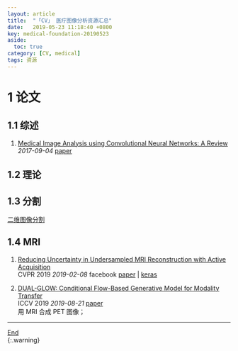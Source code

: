 ```yaml
---
layout: article
title:  "「CV」 医疗图像分析资源汇总"
date:   2019-05-23 11:18:40 +0800
key: medical-foundation-20190523
aside:
  toc: true
category: [CV, medical]
tags: 资源
---
```

<span id='head'></span>  

<!--more-->

# 1 论文
## 1.1 综述
1. [Medical Image Analysis using Convolutional Neural Networks: A Review](http://cn.arxiv.org/abs/1709.02250)   
*2017-09-04* [paper](https://arxiv.org/abs/1709.02250)   

## 1.2 理论

## 1.3 分割
[二维图像分割](/cv/segmentation/2019/05/05/foundation.html#141-生物医疗)   

## 1.4 MRI
1. [Reducing Uncertainty in Undersampled MRI Reconstruction with Active Acquisition](http://cn.arxiv.org/abs/1902.03051)    
CVPR 2019 *2019-02-08* facebook [paper](https://arxiv.org/abs/1902.03051) | [keras](https://github.com/Corey-Zumar/MRI-Reconstruction)    

1. [DUAL-GLOW: Conditional Flow-Based Generative Model for Modality Transfer](http://cn.arxiv.org/abs/1908.08074)    
ICCV 2019 *2019-08-21* [paper](https://arxiv.org/abs/1908.08074)    
用 MRI 合成 PET 图像；    


-------------------  
[End](#head)   
{:.warning}  
